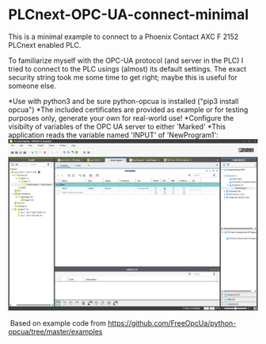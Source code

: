 # PLCnext-OPC-UA-connect-minimal
This is a minimal example to connect to a Phoenix Contact AXC F 2152 PLCnext enabled PLC. 

To familiarize myself with the OPC-UA protocol (and server in the PLC) I tried to connect to the PLC usings (almost) its default settings. The exact security string took me some time to get right; maybe this is useful for someone else.

*Use with python3 and be sure python-opcua is installed ("pip3 install opcua")
*The included certificates are provided as example or for testing purposes only, generate your own for real-world use!
*Configure the visibilty of variables of the OPC UA server to either 'Marked'
*This application reads the variable named 'INPUT' of 'NewProgram1':
![alt text](https://raw.githubusercontent.com/dschoorisse/PLCnext-OPC-UA-connect-minimal/master/screen_opc_variable.PNG)



 Based on example code from https://github.com/FreeOpcUa/python-opcua/tree/master/examples

